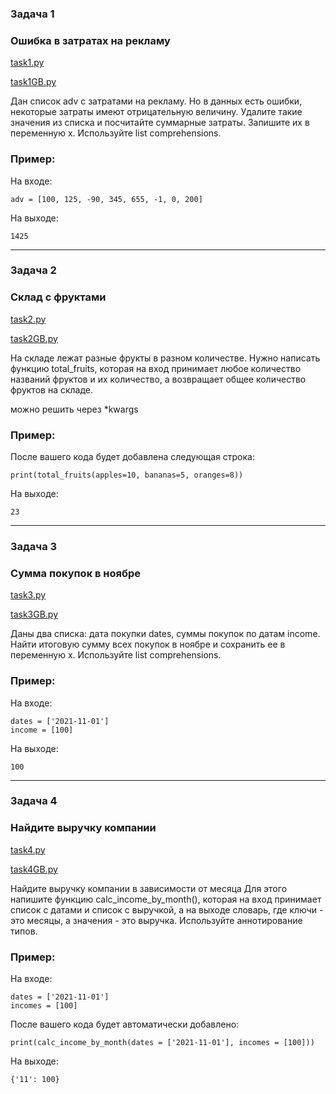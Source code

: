 
### Задача 1
### Ошибка в затратах на рекламу
[task1.py](https://github.com/vadvad81/Python_Basics_for_Analysts_workshops/blob/78f2ff9e31f76d6b6e1fdabf3052f88bc05ba12c/%D0%A3%D1%80%D0%BE%D0%BA%201.%20%D0%9E%D1%84%D0%BE%D1%80%D0%BC%D0%BB%D0%B5%D0%BD%D0%B8%D0%B5%20%D0%BD%D0%BE%D1%83%D1%82%D0%B1%D1%83%D0%BA%D0%B0%20%D0%B8%20%D0%B7%D0%B0%D0%BA%D1%80%D0%B5%D0%BF%D0%BB%D0%B5%D0%BD%D0%B8%D0%B5%20%D1%84%D1%83%D0%BD%D0%BA%D1%86%D0%B8%D0%B9%20%D0%B8%20%D0%B3%D0%B5%D0%BD%D0%B5%D1%80%D0%B0%D1%82%D0%BE%D1%80%D0%BE%D0%B2/task1.py)

[task1GB.py](https://github.com/vadvad81/Python_Basics_for_Analysts_workshops/blob/78f2ff9e31f76d6b6e1fdabf3052f88bc05ba12c/%D0%A3%D1%80%D0%BE%D0%BA%201.%20%D0%9E%D1%84%D0%BE%D1%80%D0%BC%D0%BB%D0%B5%D0%BD%D0%B8%D0%B5%20%D0%BD%D0%BE%D1%83%D1%82%D0%B1%D1%83%D0%BA%D0%B0%20%D0%B8%20%D0%B7%D0%B0%D0%BA%D1%80%D0%B5%D0%BF%D0%BB%D0%B5%D0%BD%D0%B8%D0%B5%20%D1%84%D1%83%D0%BD%D0%BA%D1%86%D0%B8%D0%B9%20%D0%B8%20%D0%B3%D0%B5%D0%BD%D0%B5%D1%80%D0%B0%D1%82%D0%BE%D1%80%D0%BE%D0%B2/task1GB.py)

Дан список adv с затратами на рекламу.
Но в данных есть ошибки, некоторые затраты имеют отрицательную величину.
Удалите такие значения из списка и посчитайте суммарные затраты.
Запишите их в переменную x.
Используйте list comprehensions.

### Пример:

На входе:
```
adv = [100, 125, -90, 345, 655, -1, 0, 200]
```
На выходе:
```
1425
```
-----------------------------------
### Задача 2
### Склад с фруктами

[task2.py](https://github.com/vadvad81/Python_Basics_for_Analysts_workshops/blob/4f3d6787683cae632e248a62ebca94a28fff7b20/%D0%A3%D1%80%D0%BE%D0%BA%201.%20%D0%9E%D1%84%D0%BE%D1%80%D0%BC%D0%BB%D0%B5%D0%BD%D0%B8%D0%B5%20%D0%BD%D0%BE%D1%83%D1%82%D0%B1%D1%83%D0%BA%D0%B0%20%D0%B8%20%D0%B7%D0%B0%D0%BA%D1%80%D0%B5%D0%BF%D0%BB%D0%B5%D0%BD%D0%B8%D0%B5%20%D1%84%D1%83%D0%BD%D0%BA%D1%86%D0%B8%D0%B9%20%D0%B8%20%D0%B3%D0%B5%D0%BD%D0%B5%D1%80%D0%B0%D1%82%D0%BE%D1%80%D0%BE%D0%B2/task2.py)

[task2GB.py](https://github.com/vadvad81/Python_Basics_for_Analysts_workshops/blob/4f3d6787683cae632e248a62ebca94a28fff7b20/%D0%A3%D1%80%D0%BE%D0%BA%201.%20%D0%9E%D1%84%D0%BE%D1%80%D0%BC%D0%BB%D0%B5%D0%BD%D0%B8%D0%B5%20%D0%BD%D0%BE%D1%83%D1%82%D0%B1%D1%83%D0%BA%D0%B0%20%D0%B8%20%D0%B7%D0%B0%D0%BA%D1%80%D0%B5%D0%BF%D0%BB%D0%B5%D0%BD%D0%B8%D0%B5%20%D1%84%D1%83%D0%BD%D0%BA%D1%86%D0%B8%D0%B9%20%D0%B8%20%D0%B3%D0%B5%D0%BD%D0%B5%D1%80%D0%B0%D1%82%D0%BE%D1%80%D0%BE%D0%B2/task2GB.py)

На складе лежат разные фрукты в разном количестве.
Нужно написать функцию total_fruits, которая на вход принимает любое количество названий фруктов и их количество, а возвращает общее количество фруктов на складе.

можно решить через *kwargs

### Пример:

После вашего кода будет добавлена следующая строка:
```
print(total_fruits(apples=10, bananas=5, oranges=8))
```
На выходе:
```
23
```
-----------------------------------
### Задача 3
### Сумма покупок в ноябре

[task3.py](https://github.com/vadvad81/Python_Basics_for_Analysts_workshops/blob/4f3d6787683cae632e248a62ebca94a28fff7b20/%D0%A3%D1%80%D0%BE%D0%BA%201.%20%D0%9E%D1%84%D0%BE%D1%80%D0%BC%D0%BB%D0%B5%D0%BD%D0%B8%D0%B5%20%D0%BD%D0%BE%D1%83%D1%82%D0%B1%D1%83%D0%BA%D0%B0%20%D0%B8%20%D0%B7%D0%B0%D0%BA%D1%80%D0%B5%D0%BF%D0%BB%D0%B5%D0%BD%D0%B8%D0%B5%20%D1%84%D1%83%D0%BD%D0%BA%D1%86%D0%B8%D0%B9%20%D0%B8%20%D0%B3%D0%B5%D0%BD%D0%B5%D1%80%D0%B0%D1%82%D0%BE%D1%80%D0%BE%D0%B2/task3.py)

[task3GB.py](https://github.com/vadvad81/Python_Basics_for_Analysts_workshops/blob/4f3d6787683cae632e248a62ebca94a28fff7b20/%D0%A3%D1%80%D0%BE%D0%BA%201.%20%D0%9E%D1%84%D0%BE%D1%80%D0%BC%D0%BB%D0%B5%D0%BD%D0%B8%D0%B5%20%D0%BD%D0%BE%D1%83%D1%82%D0%B1%D1%83%D0%BA%D0%B0%20%D0%B8%20%D0%B7%D0%B0%D0%BA%D1%80%D0%B5%D0%BF%D0%BB%D0%B5%D0%BD%D0%B8%D0%B5%20%D1%84%D1%83%D0%BD%D0%BA%D1%86%D0%B8%D0%B9%20%D0%B8%20%D0%B3%D0%B5%D0%BD%D0%B5%D1%80%D0%B0%D1%82%D0%BE%D1%80%D0%BE%D0%B2/task3GB.py)

Даны два списка: дата покупки dates, суммы покупок по датам income.
Найти итоговую сумму всех покупок в ноябре и сохранить ее в переменную x.
Используйте list comprehensions.

### Пример:

На входе:
```
dates = ['2021-11-01']
income = [100]
```
На выходе:
```
100
```
-----------------------------------
### Задача 4
### Найдите выручку компании

[task4.py](https://github.com/vadvad81/Python_Basics_for_Analysts_workshops/blob/4f3d6787683cae632e248a62ebca94a28fff7b20/%D0%A3%D1%80%D0%BE%D0%BA%201.%20%D0%9E%D1%84%D0%BE%D1%80%D0%BC%D0%BB%D0%B5%D0%BD%D0%B8%D0%B5%20%D0%BD%D0%BE%D1%83%D1%82%D0%B1%D1%83%D0%BA%D0%B0%20%D0%B8%20%D0%B7%D0%B0%D0%BA%D1%80%D0%B5%D0%BF%D0%BB%D0%B5%D0%BD%D0%B8%D0%B5%20%D1%84%D1%83%D0%BD%D0%BA%D1%86%D0%B8%D0%B9%20%D0%B8%20%D0%B3%D0%B5%D0%BD%D0%B5%D1%80%D0%B0%D1%82%D0%BE%D1%80%D0%BE%D0%B2/task4.py)

[task4GB.py](https://github.com/vadvad81/Python_Basics_for_Analysts_workshops/blob/4f3d6787683cae632e248a62ebca94a28fff7b20/%D0%A3%D1%80%D0%BE%D0%BA%201.%20%D0%9E%D1%84%D0%BE%D1%80%D0%BC%D0%BB%D0%B5%D0%BD%D0%B8%D0%B5%20%D0%BD%D0%BE%D1%83%D1%82%D0%B1%D1%83%D0%BA%D0%B0%20%D0%B8%20%D0%B7%D0%B0%D0%BA%D1%80%D0%B5%D0%BF%D0%BB%D0%B5%D0%BD%D0%B8%D0%B5%20%D1%84%D1%83%D0%BD%D0%BA%D1%86%D0%B8%D0%B9%20%D0%B8%20%D0%B3%D0%B5%D0%BD%D0%B5%D1%80%D0%B0%D1%82%D0%BE%D1%80%D0%BE%D0%B2/task4GB.py)


Найдите выручку компании в зависимости от месяца Для этого напишите функцию calc_income_by_month(), которая на вход принимает список с датами и список с выручкой, а на выходе словарь, где ключи - это месяцы, а значения - это выручка. Используйте аннотирование типов.

### Пример:

На входе:
```
dates = ['2021-11-01']
incomes = [100]
```
После вашего кода будет автоматически добавлено:
```
print(calc_income_by_month(dates = ['2021-11-01'], incomes = [100]))
```
На выходе:
```
{'11': 100}
```